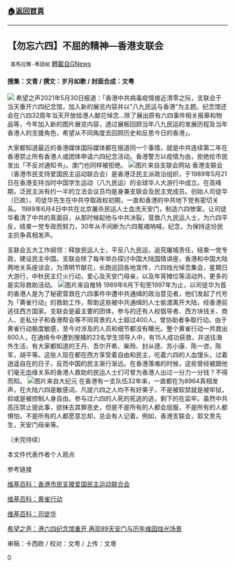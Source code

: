 ###  [:house:返回首頁](https://github.com/ourhimalayas/txt)
---

## 【勿忘六四】不屈的精神—香港支联会
` 喜馬拉雅-粵語組` [轉載自GNews](https://gnews.org/zh-hans/1286034/)

#### 搜集：文青 / 撰文：岁月如歌 / 封面合成：文粤
![]()![](https://gnews-media-offload.s3.amazonaws.com/wp-content/uploads/2021/05/31122957/1%E5%B0%81%E9%9D%A22.jpg)
希望之声2021年5月30日报道：「香港中共病毒疫情接近清零之际，支联会于当天重开六四纪念馆，加入新的展览内容并以“八九民运与香港”为主题。纪念馆还会在六四32周年当天开放给港人献花悼念…除了展出原有六四事件相关报章和物品等，今年加入新的图片展览内容，透过展板回顾当年八九民运的发展历程及当年香港人的支援角色，希望从不同角度去回顾历史和反思今日的香港」。

大家都知道最近的香港媒体国际媒体都在报道同一个事情，就是中共连续第二年在香港禁止所有香港人或团体申请六四纪念活动。香港警方以疫情为由，拒绝给市民发出「不反对通知书」。澳门也同样被拒绝。
![]()![](https://gnews-media-offload.s3.amazonaws.com/wp-content/uploads/2021/05/31123052/image003-15.jpg)图片来自支联会网站
香港支联会（香港市民支持爱国民主运动联合会）是香港泛民主派政治组织，于1989年5月21日在香港支持当时中国学生运动（八九民运）的全球华人大游行中成立。在高峰期，泛民主派有约一半的立法会议员均是身兼支联会及民主党成员。创始人司徒华（已故）。司徒华先生在中共夺取政权初期，一直和香港的中共地下党有密切关系。 1989年6月4日中共在北京屠杀民运人士血洗天安门，制造六四惨案，让司徒华看清了中共的真面目，从那时候起他与中共决裂，营救八九民运人士，为六四平反，结束一党专政而努力，30年从不间断为六四冤魂呐喊，纪念，为保持这份民主抗争真相发声。

支联会五大工作纲领：释放民运人士，平反八九民运，追究屠城责任，结束一党专政，建设民主中国。支联会除了每年举办探讨中国大陆国情讲座，香港和中国大陆两地关系座谈会，为清明节献花，长跑巡回各地宣传，六四烛光悼念集会，星期日大游行，中秋民主灯火行动，爱心及天安门母亲，以及年宵摊位等活动外，更多的是实际救助活动。
![]()![](https://gnews-media-offload.s3.amazonaws.com/wp-content/uploads/2021/05/31123117/image005-7.jpg)图片来自推特
1989年6月下旬至1997年为止，以司徒华为首的香港人是为了秘密营救在六四事件中遭中共通缉的政治意见者，他们发起了代号为「黄雀行动」的救助工作，帮助这些被中共通缉的人士偷渡离开大陆，经香港前逃往西方国家。支联会是最主要的团体，参与的还有人权倡导者、西方块钱关、商人、走私分子和香港帮会等不同背景的人士超过400人，曾协助者争取行动。由于黄雀行动极度敏感，至今对涉及的人员和细节都没有曝光。整个黄雀行动一共救出800人，在通缉令中遭到搜捕的23名学生领导人中，有15人成功获救，并送往海外生活，有大家都知道的王丹、吾尔开希、柴玲、封从德、苏小康、陈一咨，陈军，胡平等。这些人现在都在西方享受着自由和民主，吃着六四的人血馒头，过着逍遥自在的日子，反而中国的民主渐行渐远。在香港落难的时候，这些曾经被跟他们毫无血缘关系的香港人救助的民运人士们可曾为香港人出过一分力一分钱？不得而知。
![]()![](https://gnews-media-offload.s3.amazonaws.com/wp-content/uploads/2021/05/31123144/image007-8.jpg)图片来自大纪元
在香港有一支队伍32年来，一直都在为8964真相发声，在大陆六四是敏感词，凡提六四之人均不有好果子，不是被软禁就是被牢狱，抑或是被控制人身自由。参与过六四的人死的死逃的逃，剩下的在监牢。虽然中共高压禁止提此事，欲抹去其罪恶史，但是不是所有的人都会屈服，不是所有的人都惧怕，不是所有的人都愿意忘却，总会有人记着。例如，香港支联会，郭文贵先生，天安门母亲等。

（未完待续）

本文件代表作者个人观点

参考链接

[维基百科：香港市民支援爱国民主运动联合会](https://zh.m.wikipedia.org/wiki/香港市民支援愛國民主運動聯合會)

[维基百科：黄雀行动](https://zh.m.wikipedia.org/wiki/黃雀行動)

[维基百科：司徒华](https://zh.m.wikipedia.org/wiki/司徒華)

[希望之声：港六四纪念馆重开 再现89天安门与历年维园烛光场景](https://www.soundofhope.org/post/510578)

审稿：卡西欧 / 校对：文粤 / 上传：文粵

0
